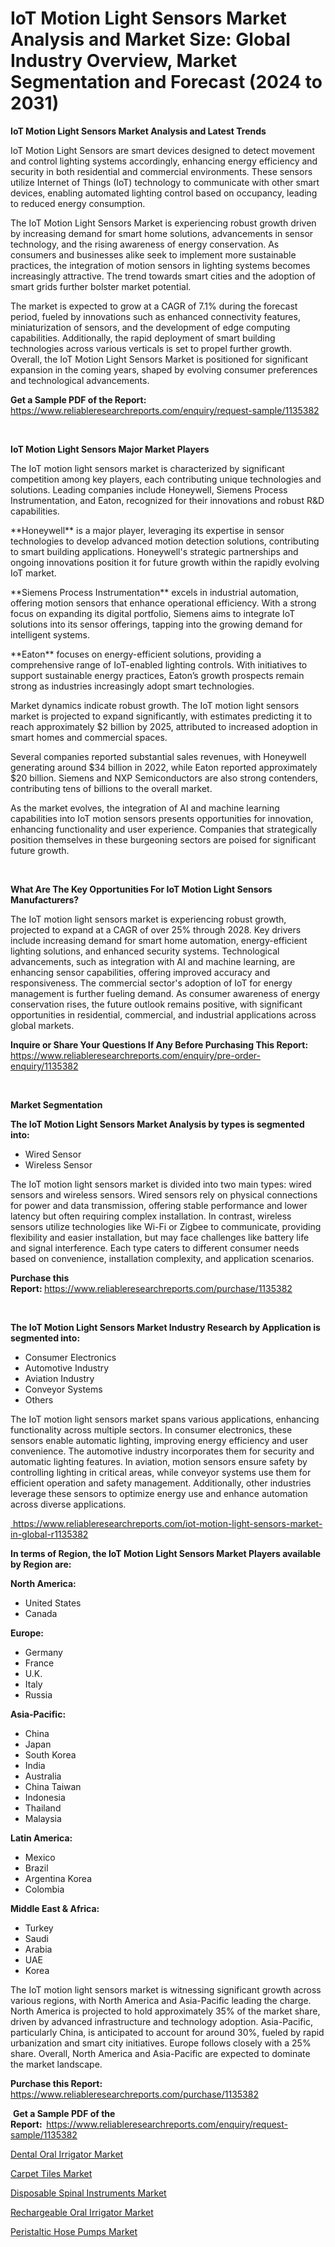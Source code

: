 <p><h1>IoT Motion Light Sensors Market Analysis and Market Size: Global Industry Overview, Market Segmentation and Forecast (2024 to 2031)</h1></p><p><strong>IoT Motion Light Sensors Market Analysis and Latest Trends</strong></p>
<p><p>IoT Motion Light Sensors are smart devices designed to detect movement and control lighting systems accordingly, enhancing energy efficiency and security in both residential and commercial environments. These sensors utilize Internet of Things (IoT) technology to communicate with other smart devices, enabling automated lighting control based on occupancy, leading to reduced energy consumption.</p><p>The IoT Motion Light Sensors Market is experiencing robust growth driven by increasing demand for smart home solutions, advancements in sensor technology, and the rising awareness of energy conservation. As consumers and businesses alike seek to implement more sustainable practices, the integration of motion sensors in lighting systems becomes increasingly attractive. The trend towards smart cities and the adoption of smart grids further bolster market potential.</p><p>The market is expected to grow at a CAGR of 7.1% during the forecast period, fueled by innovations such as enhanced connectivity features, miniaturization of sensors, and the development of edge computing capabilities. Additionally, the rapid deployment of smart building technologies across various verticals is set to propel further growth. Overall, the IoT Motion Light Sensors Market is positioned for significant expansion in the coming years, shaped by evolving consumer preferences and technological advancements.</p></p>
<p><strong>Get a Sample PDF of the Report:&nbsp;</strong> <a href="https://www.reliableresearchreports.com/enquiry/request-sample/1135382?utm_campaign=1927&utm_medium=2&utm_source=Github&utm_content=ia&utm_term=20122024&utm_id=iot-motion-light-sensors">https://www.reliableresearchreports.com/enquiry/request-sample/1135382</a></p>
<p>&nbsp;</p>
<p><strong>IoT Motion Light Sensors Major Market Players</strong></p>
<p><p>The IoT motion light sensors market is characterized by significant competition among key players, each contributing unique technologies and solutions. Leading companies include Honeywell, Siemens Process Instrumentation, and Eaton, recognized for their innovations and robust R&D capabilities.</p><p>**Honeywell** is a major player, leveraging its expertise in sensor technologies to develop advanced motion detection solutions, contributing to smart building applications. Honeywell's strategic partnerships and ongoing innovations position it for future growth within the rapidly evolving IoT market.</p><p>**Siemens Process Instrumentation** excels in industrial automation, offering motion sensors that enhance operational efficiency. With a strong focus on expanding its digital portfolio, Siemens aims to integrate IoT solutions into its sensor offerings, tapping into the growing demand for intelligent systems.</p><p>**Eaton** focuses on energy-efficient solutions, providing a comprehensive range of IoT-enabled lighting controls. With initiatives to support sustainable energy practices, Eaton’s growth prospects remain strong as industries increasingly adopt smart technologies.</p><p>Market dynamics indicate robust growth. The IoT motion light sensors market is projected to expand significantly, with estimates predicting it to reach approximately $2 billion by 2025, attributed to increased adoption in smart homes and commercial spaces.</p><p>Several companies reported substantial sales revenues, with Honeywell generating around $34 billion in 2022, while Eaton reported approximately $20 billion. Siemens and NXP Semiconductors are also strong contenders, contributing tens of billions to the overall market.</p><p>As the market evolves, the integration of AI and machine learning capabilities into IoT motion sensors presents opportunities for innovation, enhancing functionality and user experience. Companies that strategically position themselves in these burgeoning sectors are poised for significant future growth.</p></p>
<p>&nbsp;</p>
<p><strong>What Are The Key Opportunities For IoT Motion Light Sensors Manufacturers?</strong></p>
<p><p>The IoT motion light sensors market is experiencing robust growth, projected to expand at a CAGR of over 25% through 2028. Key drivers include increasing demand for smart home automation, energy-efficient lighting solutions, and enhanced security systems. Technological advancements, such as integration with AI and machine learning, are enhancing sensor capabilities, offering improved accuracy and responsiveness. The commercial sector's adoption of IoT for energy management is further fueling demand. As consumer awareness of energy conservation rises, the future outlook remains positive, with significant opportunities in residential, commercial, and industrial applications across global markets.</p></p>
<p><strong>Inquire or Share Your Questions If Any Before Purchasing This Report:</strong> <a href="https://www.reliableresearchreports.com/enquiry/pre-order-enquiry/1135382?utm_campaign=1927&utm_medium=2&utm_source=Github&utm_content=ia&utm_term=20122024&utm_id=iot-motion-light-sensors">https://www.reliableresearchreports.com/enquiry/pre-order-enquiry/1135382</a></p>
<p>&nbsp;</p>
<p><strong>Market Segmentation</strong></p>
<p><strong>The IoT Motion Light Sensors Market Analysis by types is segmented into:</strong></p>
<p><ul><li>Wired Sensor</li><li>Wireless Sensor</li></ul></p>
<p><p>The IoT motion light sensors market is divided into two main types: wired sensors and wireless sensors. Wired sensors rely on physical connections for power and data transmission, offering stable performance and lower latency but often requiring complex installation. In contrast, wireless sensors utilize technologies like Wi-Fi or Zigbee to communicate, providing flexibility and easier installation, but may face challenges like battery life and signal interference. Each type caters to different consumer needs based on convenience, installation complexity, and application scenarios.</p></p>
<p><strong>Purchase this Report:&nbsp;</strong><a href="https://www.reliableresearchreports.com/purchase/1135382?utm_campaign=1927&utm_medium=2&utm_source=Github&utm_content=ia&utm_term=20122024&utm_id=iot-motion-light-sensors">https://www.reliableresearchreports.com/purchase/1135382</a></p>
<p>&nbsp;</p>
<p><strong>The IoT Motion Light Sensors Market Industry Research by Application is segmented into:</strong></p>
<p><ul><li>Consumer Electronics</li><li>Automotive Industry</li><li>Aviation Industry</li><li>Conveyor Systems</li><li>Others</li></ul></p>
<p><p>The IoT motion light sensors market spans various applications, enhancing functionality across multiple sectors. In consumer electronics, these sensors enable automatic lighting, improving energy efficiency and user convenience. The automotive industry incorporates them for security and automatic lighting features. In aviation, motion sensors ensure safety by controlling lighting in critical areas, while conveyor systems use them for efficient operation and safety management. Additionally, other industries leverage these sensors to optimize energy use and enhance automation across diverse applications.</p></p>
<p><a href="https://www.reliableresearchreports.com/iot-motion-light-sensors-market-in-global-r1135382?utm_campaign=1927&utm_medium=2&utm_source=Github&utm_content=ia&utm_term=20122024&utm_id=iot-motion-light-sensors">&nbsp;https://www.reliableresearchreports.com/iot-motion-light-sensors-market-in-global-r1135382</a></p>
<p><strong>In terms of Region, the IoT Motion Light Sensors Market Players available by Region are:</strong></p>
<p>
    <p> <strong> North America: </strong>
        <ul>
            <li>United States</li>
            <li>Canada</li>
        </ul>
        </p> 
    <p> <strong> Europe: </strong>
        <ul>
            <li>Germany</li>
            <li>France</li>
            <li>U.K.</li>
            <li>Italy</li>
            <li>Russia</li>
        </ul>
        </p> 
    <p> <strong> Asia-Pacific: </strong>
        <ul>
            <li>China</li>
            <li>Japan</li>
            <li>South Korea</li>
            <li>India</li>
            <li>Australia</li>
            <li>China Taiwan</li>
            <li>Indonesia</li>
            <li>Thailand</li>
            <li>Malaysia</li>
        </ul>
        </p> 
    <p> <strong> Latin America: </strong>
        <ul>
            <li>Mexico</li>
            <li>Brazil</li>
            <li>Argentina Korea</li>
            <li>Colombia</li>
        </ul>
        </p> 
    <p> <strong> Middle East & Africa: </strong>
        <ul>
            <li>Turkey</li>
            <li>Saudi</li>
            <li>Arabia</li>
            <li>UAE</li>
            <li>Korea</li>
        </ul>
    </p>
    </p>
<p><p>The IoT motion light sensors market is witnessing significant growth across various regions, with North America and Asia-Pacific leading the charge. North America is projected to hold approximately 35% of the market share, driven by advanced infrastructure and technology adoption. Asia-Pacific, particularly China, is anticipated to account for around 30%, fueled by rapid urbanization and smart city initiatives. Europe follows closely with a 25% share. Overall, North America and Asia-Pacific are expected to dominate the market landscape.</p></p>
<p><strong>Purchase this Report: </strong><a href="https://www.reliableresearchreports.com/purchase/1135382?utm_campaign=1927&utm_medium=2&utm_source=Github&utm_content=ia&utm_term=20122024&utm_id=iot-motion-light-sensors">https://www.reliableresearchreports.com/purchase/1135382</a></p>
<p>&nbsp;<strong>Get a Sample PDF of the Report:&nbsp;&nbsp;</strong><a href="https://www.reliableresearchreports.com/enquiry/request-sample/1135382?utm_campaign=1927&utm_medium=2&utm_source=Github&utm_content=ia&utm_term=20122024&utm_id=iot-motion-light-sensors">https://www.reliableresearchreports.com/enquiry/request-sample/1135382</a></p>
<p><strong></strong></p>
<p><p><a href="https://www.linkedin.com/pulse/key-metrics-dental-oral-irrigator-market-report-size-growth-2zvpf?utm_campaign=1927&utm_medium=2&utm_source=Github&utm_content=ia&utm_term=20122024&utm_id=iot-motion-light-sensors">Dental Oral Irrigator Market</a></p><p><a href="https://www.linkedin.com/pulse/carpet-tiles-market-analysis-highlights-growth-metrics-projected-krmxe?utm_campaign=1927&utm_medium=2&utm_source=Github&utm_content=ia&utm_term=20122024&utm_id=iot-motion-light-sensors">Carpet Tiles Market</a></p><p><a href="https://www.linkedin.com/pulse/analysis-current-state-future-growth-potential-disposable-zunmf?utm_campaign=1927&utm_medium=2&utm_source=Github&utm_content=ia&utm_term=20122024&utm_id=iot-motion-light-sensors">Disposable Spinal Instruments Market</a></p><p><a href="https://www.linkedin.com/pulse/rechargeable-oral-irrigator-sector-surge-115-growth-roadmap-gwl7f?utm_campaign=1927&utm_medium=2&utm_source=Github&utm_content=ia&utm_term=20122024&utm_id=iot-motion-light-sensors">Rechargeable Oral Irrigator Market</a></p><p><a href="https://www.linkedin.com/pulse/peristaltic-hose-pumps-market-metrics-like-size-growth-udsze?utm_campaign=1927&utm_medium=2&utm_source=Github&utm_content=ia&utm_term=20122024&utm_id=iot-motion-light-sensors">Peristaltic Hose Pumps Market</a></p></p>